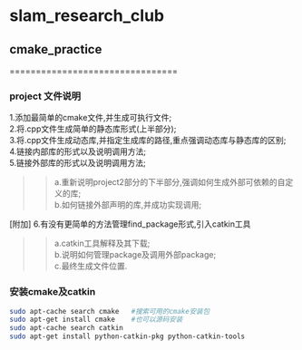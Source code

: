 # slam_research_club
## cmake_practice
================================
### project 文件说明
1.添加最简单的cmake文件,并生成可执行文件;  
2.将.cpp文件生成简单的静态库形式(上半部分);  
3.将.cpp文件生成动态库,并指定生成库的路径,重点强调动态库与静态库的区别;  
4.链接内部库的形式以及说明调用方法;  
5.链接外部库的形式以及说明调用方法;  
>>a.重新说明project2部分的下半部分,强调如何生成外部可依赖的自定义的库;  
>>b.如何链接外部声明的库,并成功实现调用;  

[附加] 6.有没有更简单的方法管理find_package形式,引入catkin工具  
>>a.catkin工具解释及其下载;  
>>b.说明如何管理package及调用外部package;  
>>c.最终生成文件位置.  

### 安装cmake及catkin
```bash
sudo apt-cache search cmake   #搜索可用的cmake安装包  
sudo apt-get install cmake    #也可以源码安装  
sudo apt-cache search catkin  
sudo apt-get install python-catkin-pkg python-catkin-tools  
```

